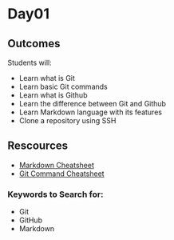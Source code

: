 # Day01

## Outcomes
Students will:
* Learn what is Git 
* Learn basic Git commands 
* Learn what is Github
* Learn the difference between Git and Github 
* Learn Markdown language with its features
* Clone a repository using SSH


## Rescources
* [Markdown Cheatsheet](https://www.markdownguide.org/basic-syntax/)
* [Git Command Cheatsheet](https://www.plesk.com/blog/various/git-commands-cheat-sheet/)


### Keywords to Search for: 
* Git
* GitHub
* Markdown